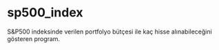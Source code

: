 # sp500_index

S&P500 indeksinde verilen portfolyo bütçesi ile kaç hisse alınabileceğini gösteren program.
